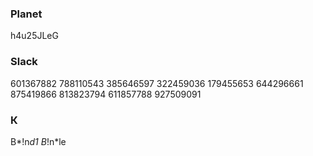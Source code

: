 ### Planet
h4u25JLeG

### Slack
601367882
788110543
385646597
322459036
179455653
644296661
875419866
813823794
611857788
927509091

### К
B*!n*d1
B*!n*le
